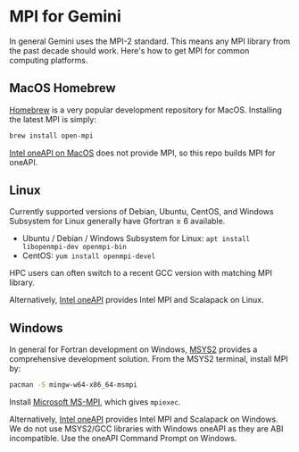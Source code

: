 # MPI for Gemini

In general Gemini uses the MPI-2 standard.
This means any MPI library from the past decade should work.
Here's how to get MPI for common computing platforms.

## MacOS Homebrew

[Homebrew](https://brew.sh)
is a very popular development repository for MacOS.
Installing the latest MPI is simply:

```sh
brew install open-mpi
```

[Intel oneAPI on MacOS](./MacOS_intel_oneapi.md)
does not provide MPI, so this repo builds MPI for oneAPI.

## Linux

Currently supported versions of Debian, Ubuntu, CentOS, and Windows Subsystem for Linux generally have Gfortran &ge; 6 available.

* Ubuntu / Debian / Windows Subsystem for Linux: `apt install libopenmpi-dev openmpi-bin`
* CentOS: `yum install openmpi-devel`

HPC users can often switch to a recent GCC version with matching MPI library.

Alternatively, [Intel oneAPI](./Linux_intel_oneapi.md)
provides Intel MPI and Scalapack on Linux.

## Windows

In general for Fortran development on Windows,
[MSYS2](https://www.scivision.dev/install-msys2-windows/)
provides a comprehensive development solution.
From the MSYS2 terminal, install MPI by:

```sh
pacman -S mingw-w64-x86_64-msmpi
```

Install
[Microsoft MS-MPI](https://docs.microsoft.com/en-us/message-passing-interface/microsoft-mpi-release-notes),
which gives `mpiexec`.

Alternatively, [Intel oneAPI](./Windows_intel_oneapi.md)
provides Intel MPI and Scalapack on Windows.
We do not use MSYS2/GCC libraries with Windows oneAPI as they are ABI incompatible.
Use the oneAPI Command Prompt on Windows.

